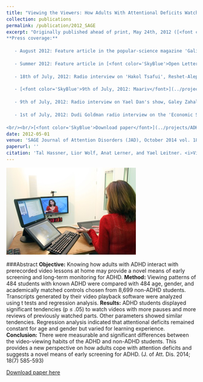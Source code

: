 ```yaml
---
title: "Viewing the Viewers: How Adults With Attentional Deficits Watch Educational Videos"
collection: publications
permalink: /publication/2012_SAGE
excerpt: "Originally published ahead of print, May 24th, 2012 ([<font color='SkyBlue'><i>Paper at SAGE</i></font>](http://journals.sagepub.com/doi/abs/10.1177/1087054712443703))<br/><br/> 
**Press coverage:**

   - August 2012: Feature article in the popular-science magazine 'Galileo', issue 168, in Hebrew.
   
   - Summer 2012: Feature article in [<font color='SkyBlue'>Open Letter</font>](https://www.openu.ac.il/newsletter-eng/previous.html), The Open University of Israel magazine. [<font color="SkyBlue">Available online</font>](https://www.openu.ac.il/newsletter-eng/2012-1/video.html).
   
   - 18th of July, 2012: Radio interview on 'Hakol Tsafui', Reshet-Aleph, in Hebrew.
   
   - [<font color='SkyBlue'>9th of July, 2012: Maariv</font>](../projects/ADHD/Maariv_July_9th_2012s.jpg) (One of the two largest daily newspapers in Israel), in Hebrew.
   
   - 9th of July, 2012: Radio interview on Yael Dan's show, Galey Zahal, in Hebrew.
   
   - 1st of July, 2012: Dudi Goldman radio interview on the 'Economic Show', Galey Zahal, in Hebrew.
   
<br/><br/>[<font color='SkyBlue'>Download paper</font>](../projects/ADHD/2012_SAGE.pdf)"
date: 2012-05-01
venue: 'SAGE Journal of Attention Disorders (JAD), October 2014 vol. 18 no. 7, pp. 585-593'
paperurl: ''
citation: 'Tal Hassner, Lior Wolf, Anat Lerner, and Yael Leitner. <i>Viewing the Viewers: How Adults With Attentional Deficits Watch Educational Videos.</i> SAGE Journal of Attention Disorders (JAD), October 2014 vol. 18 no. 7, pp. 585-593'
---
```


<img src='../projects/ADHD/ADHD - Icon.jpg'>

###Abstract
**Objective:** Knowing how adults with ADHD interact with prerecorded video lessons at home may provide a novel means of early screening and long-term monitoring for ADHD. **Method:** Viewing patterns of 484 students with known ADHD were compared with 484 age, gender, and academically matched controls chosen from 8,699 non-ADHD students. Transcripts generated by their video playback software were analyzed using t tests and regression analysis. **Results:** ADHD students displayed significant tendencies (p ≤ .05) to watch videos with more pauses and more reviews of previously watched parts. Other parameters showed similar tendencies. Regression analysis indicated that attentional deficits remained constant for age and gender but varied for learning experience. **Conclusion:** There were measurable and significant differences between the video-viewing habits of the ADHD and non-ADHD students. This provides a new perspective on how adults cope with attention deficits and suggests a novel means of early screening for ADHD. (J. of Att. Dis. 2014; 18(7) 585-593) 


[Download paper here](../projects/ADHD/2012_SAGE.pdf)
